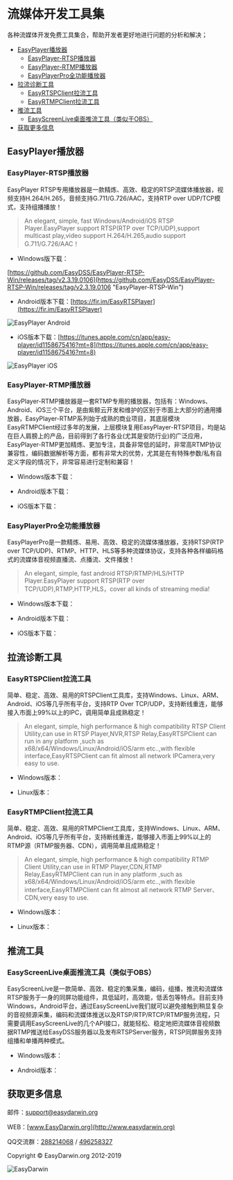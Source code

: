 # 流媒体开发工具集 #

各种流媒体开发免费工具集合，帮助开发者更好地进行问题的分析和解决；

- [EasyPlayer播放器](#easyplayer)
    - [EasyPlayer-RTSP播放器](#easyplayer-rtsp)
    - [EasyPlayer-RTMP播放器](#easyplayer-rtmp)
    - [EasyPlayerPro全功能播放器](#easyplayerpro)
- [拉流诊断工具](#streamingpullclient)
    - [EasyRTSPClient拉流工具](#easyrtspclient)
    - [EasyRTMPClient拉流工具](#easyrtmpclient)
- [推流工具](#streamingpushclient)
    - [EasyScreenLive桌面推流工具（类似于OBS）](#easyscreenlive)
- [获取更多信息](#moreinfo)


<a name="easyplayer"></a>
## EasyPlayer播放器 ##

<a name="easyplayer-rtsp"></a>
### EasyPlayer-RTSP播放器 ###

EasyPlayer RTSP专用播放器是一款精炼、高效、稳定的RTSP流媒体播放器，视频支持H.264/H.265，音频支持G.711/G.726/AAC，支持RTP over UDP/TCP模式，支持组播播放！

> An elegant, simple, fast Windows/Android/iOS RTSP Player.EasyPlayer support RTSP(RTP over TCP/UDP),support multicast play,video support H.264/H.265,audio support G.711/G.726/AAC！

- Windows版下载：

[https://github.com/EasyDSS/EasyPlayer-RTSP-Win/releases/tag/v2.3.19.0106](https://github.com/EasyDSS/EasyPlayer-RTSP-Win/releases/tag/v2.3.19.0106 "EasyPlayer-RTSP-Win")

- Android版本下载：[https://fir.im/EasyRTSPlayer](https://fir.im/EasyRTSPlayer)

![EasyPlayer Android](http://www.easydarwin.org/github/images/easyplayer/firimeasyrtsplayerandroid201801.png)

- iOS版本下载：[https://itunes.apple.com/cn/app/easy-player/id1158675416?mt=8](https://itunes.apple.com/cn/app/easy-player/id1158675416?mt=8)

![EasyPlayer iOS](http://www.easydarwin.org/github/images/easyplayer/easyplayer20171225.png)


<a name="easyplayer-rtmp"></a>
### EasyPlayer-RTMP播放器 ###

EasyPlayer-RTMP播放器是一套RTMP专用的播放器，包括有：Windows、Android、iOS三个平台，是由紫鲸云开发和维护的区别于市面上大部分的通用播放器，EasyPlayer-RTMP系列始于成熟的商业项目，其底层模块EasyRTMPClient经过多年的发展，上层模块复用EasyPlayer-RTSP项目，均是站在巨人肩膀上的产品，目前得到了各行各业(尤其是安防行业)的广泛应用，EasyPlayer-RTMP更加精炼、更加专注，具备非常低的延时，非常高RTMP协议兼容性，编码数据解析等方面，都有非常大的优势，尤其是在有特殊参数/私有自定义字段的情况下，非常容易进行定制和兼容！

- Windows版本下载：


- Android版本下载：


- iOS版本下载：


<a name="easyplayerpro"></a>
### EasyPlayerPro全功能播放器 ###

EasyPlayerPro是一款精炼、易用、高效、稳定的流媒体播放器，支持RTSP(RTP over TCP/UDP)、RTMP、HTTP、HLS等多种流媒体协议，支持各种各样编码格式的流媒体音视频直播流、点播流、文件播放！

> An elegant, simple, fast android RTSP/RTMP/HLS/HTTP Player.EasyPlayer support RTSP(RTP over TCP/UDP),RTMP,HTTP,HLS，cover all kinds of streaming media! 

- Windows版本下载：


- Android版本下载：


- iOS版本下载：


<a name="streamingpullclient"></a>
## 拉流诊断工具 ##

<a name="easyrtspclient"></a>
### EasyRTSPClient拉流工具 ###

简单、稳定、高效、易用的RTSPClient工具库，支持Windows、Linux、ARM、Android、iOS等几乎所有平台，支持RTP Over TCP/UDP，支持断线重连，能够接入市面上99%以上的IPC，调用简单且成熟稳定！

> An elegant, simple, high performance & high compatibility RTSP Client Utility,can use in RTSP Player,NVR,RTSP Relay,EasyRTSPClient can run in any platform ,such as x68/x64/Windows/Linux/Android/iOS/arm etc..,with flexible interface,EasyRTSPClient can fit almost all network IPCamera,very easy to use.

- Windows版本：


- Linux版本：


<a name="easyrtmpclient"></a>
### EasyRTMPClient拉流工具 ###

简单、稳定、高效、易用的RTMPClient工具库，支持Windows、Linux、ARM、Android、iOS等几乎所有平台，支持断线重连，能够接入市面上99%以上的RTMP源（RTMP服务器、CDN），调用简单且成熟稳定！

> An elegant, simple, high performance & high compatibility RTMP Client Utility,can use in RTMP Player,CDN,RTMP Relay,EasyRTMPClient can run in any platform ,such as x68/x64/Windows/Linux/Android/iOS/arm etc..,with flexible interface,EasyRTMPClient can fit almost all network RTMP Server、CDN,very easy to use.

- Windows版本：


- Linux版本：


<a name="streamingpushclient"></a>
## 推流工具 ##

<a name="easyscreenlive"></a>
### EasyScreenLive桌面推流工具（类似于OBS） ###

EasyScreenLive是一款简单、高效、稳定的集采集，编码，组播，推流和流媒体RTSP服务于一身的同屏功能组件，具低延时，高效能，低丢包等特点。目前支持Windows，Android平台，通过EasyScreenLive我们就可以避免接触到稍显复杂的音视频源采集，编码和流媒体推送以及RTSP/RTP/RTCP/RTMP服务流程，只需要调用EasyScreenLive的几个API接口，就能轻松、稳定地把流媒体音视频数据RTMP推送给EasyDSS服务器以及发布RTSPServer服务，RTSP同屏服务支持组播和单播两种模式。

- Windows版本：

- Android版本：

<a name="moreinfo"></a>
## 获取更多信息 ##

邮件：[support@easydarwin.org](mailto:support@easydarwin.org) 

WEB：[www.EasyDarwin.org](http://www.easydarwin.org)

QQ交流群：[288214068](http://jq.qq.com/?_wv=1027&k=2Dlyhr7 "EasyDarwin交流群1") / [496258327](http://jq.qq.com/?_wv=1027&k=2Hyz2ea "EasyDarwin交流群2")

Copyright &copy; EasyDarwin.org 2012-2019

![EasyDarwin](http://www.easydarwin.org/skin/easydarwin/images/wx_qrcode.jpg)
